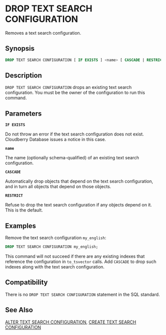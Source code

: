 # DROP TEXT SEARCH CONFIGURATION

Removes a text search configuration.

## Synopsis

```sql
DROP TEXT SEARCH CONFIGURATION [ IF EXISTS ] <name> [ CASCADE | RESTRICT ]
```

## Description

`DROP TEXT SEARCH CONFIGURATION` drops an existing text search configuration. You must be the owner of the configuration to run this command.

## Parameters

**`IF EXISTS`**

Do not throw an error if the text search configuration does not exist. Cloudberry Database issues a notice in this case.

**`name`**

The name (optionally schema-qualified) of an existing text search configuration.

**`CASCADE`**

Automatically drop objects that depend on the text search configuration, and in turn all objects that depend on those objects.

**`RESTRICT`**

Refuse to drop the text search configuration if any objects depend on it. This is the default.

## Examples

Remove the text search configuration `my_english`:

```sql
DROP TEXT SEARCH CONFIGURATION my_english;
```

This command will not succeed if there are any existing indexes that reference the configuration in `to_tsvector` calls. Add `CASCADE` to drop such indexes along with the text search configuration.

## Compatibility

There is no `DROP TEXT SEARCH CONFIGURATION` statement in the SQL standard.

## See Also

[ALTER TEXT SEARCH CONFIGURATION](/docs/sql-statements/sql-stmt-alter-text-search-configuration.md), [CREATE TEXT SEARCH CONFIGURATION](/docs/sql-statements/sql-stmt-create-text-search-configuration.md)



